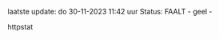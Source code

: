laatste update: 
do 30-11-2023 11:42   uur 
Status: FAALT - geel - 
<div class="service Y">httpstat</div>
